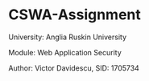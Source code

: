 # CSWA-Assignment

University: Anglia Ruskin University

Module: Web Application Security

Author: Victor Davidescu, SID: 1705734
